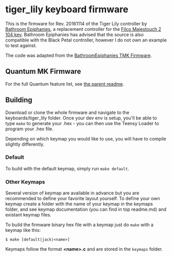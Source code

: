 tiger_lily keyboard firmware
======================

This is the firmware for Rev. 20161114 of the Tiger Lily controller by [Bathroom Epiphanies](http://bathroomepiphanies.com/controllers/), a replacement controller for the [Filco Majestouch 2 104 key](https://mechanicalkeyboards.com/shop/index.php?l=product_detail&p=1819). Bathroom Epiphanies has advised that the source is also compatible with the Black Petal controller, however I do not own an example to test against.

The code was adapted from the [BathroomEpiphanies TMK Firmware](https://github.com/BathroomEpiphanies/epiphanies_tmk_keyboard/tree/master/be_controllers).

## Quantum MK Firmware

For the full Quantum feature list, see [the parent readme](/).

## Building

Download or clone the whole firmware and navigate to the keyboards/tiger_lily folder. Once your dev env is setup, you'll be able to type `make` to generate your .hex - you can then use the Teensy Loader to program your .hex file. 

Depending on which keymap you would like to use, you will have to compile slightly differently.

### Default

To build with the default keymap, simply run `make default`.

### Other Keymaps

Several version of keymap are available in advance but you are recommended to define your favorite layout yourself. To define your own keymap create a folder with the name of your keymap in the keymaps folder, and see keymap documentation (you can find in top readme.md) and existant keymap files.

To build the firmware binary hex file with a keymap just do `make` with a keymap like this:

```
$ make [default|jack|<name>]
```

Keymaps follow the format **__\<name\>.c__** and are stored in the `keymaps` folder.
